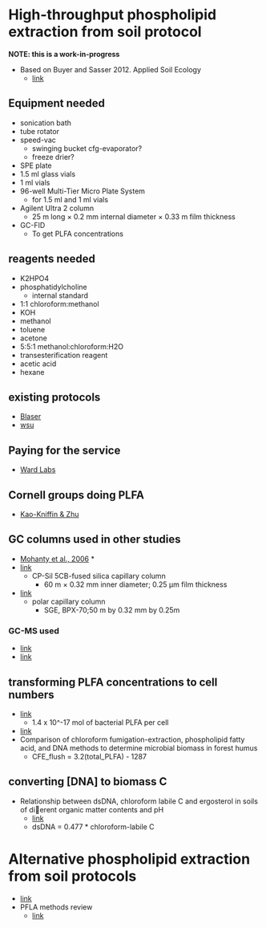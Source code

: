 # High-throughput phospholipid extraction from soil protocol

__NOTE: this is a work-in-progress__

* Based on Buyer and Sasser 2012. Applied Soil Ecology
	* [link](http://www.midi-inc.com/pdf/Rapid_PLFA_Extraction.pdf)

## Equipment needed

* sonication bath
* tube rotator
* speed-vac
	* swinging bucket cfg-evaporator?
	* freeze drier?
* SPE plate
* 1.5 ml glass vials
* 1 ml vials
* 96-well Multi-Tier Micro Plate System
	* for 1.5 ml and 1 ml vials
* Agilent Ultra 2 column
	* 25 m long × 0.2 mm internal diameter × 0.33 m film thickness
* GC-FID
	* To get PLFA concentrations


## reagents needed

* K2HPO4
* phosphatidylcholine
	* internal standard
* 1:1 chloroform:methanol
* KOH
* methanol
* toluene
* acetone
* 5:5:1 methanol:chloroform:H2O
* transesterification reagent
* acetic acid
* hexane


## existing protocols

* [Blaser](http://nature.berkeley.edu/soilmicro/methods/BalserPLFA.pdf)
* [wsu](http://vegetables.wsu.edu/scri/PLFA_protocolsOnly.pdf)


## Paying for the service

* [Ward Labs](http://wardlab.com/FeeSchedule/WardLabs_FeeSchedule_Web.pdf#page=4)


## Cornell groups doing PLFA

* [Kao-Kniffin & Zhu](http://link.springer.com/article/10.1007%2Fs00248-013-0254-8)
	

## GC columns used in other studies

* [Mohanty et al., 2006](http://aem.asm.org/content/72/2/1346.full.pdf+html)
	* 
* [link](http://onlinelibrary.wiley.com/doi/10.1111/j.1462-2920.2007.01466.x/full)
	* CP-Sil 5CB-fused silica capillary column
		* 60 m × 0.32 mm inner diameter; 0.25 μm film thickness
* [link](http://aem.asm.org/content/72/2/1346.full.pdf+html)
	* polar capillary column 
		* SGE, BPX-70;50  m  by  0.32  mm  by  0.25m
		
### GC-MS used
		
* [link](http://www.sciencedirect.com/science/article/pii/S0038071709004209)
* [link](http://onlinelibrary.wiley.com/doi/10.1111/j.1462-2920.2007.01466.x/full)
 
	
		
## transforming PLFA concentrations to cell numbers

* [link](http://link.springer.com/article/10.1007%2FBF00384433)
	* 1.4 x 10^-17 mol of bacterial PLFA per cell
* [link](http://www.sciencedirect.com/science/article/pii/016864969500046D)
* Comparison of chloroform fumigation-extraction, phospholipid fatty acid,
and DNA methods to determine microbial biomass in forest humus
	* CFE_flush = 3.2(total_PLFA) - 1287
	
## converting [DNA] to biomass C

* Relationship between dsDNA, chloroform labile C and ergosterol in soils of di􏰈erent organic matter contents and pH
	* [link](http://www.sciencedirect.com/science/article/pii/S0038071799002102)
	* dsDNA = 0.477 * chloroform-labile C
	


# Alternative phospholipid extraction from soil protocols

* [link](http://journals.plos.org/plosone/article?id=10.1371/journal.pone.0115775#s2)
* PFLA methods review
	* [link](http://www.sciencedirect.com/science/article/pii/S0016706109000548)


